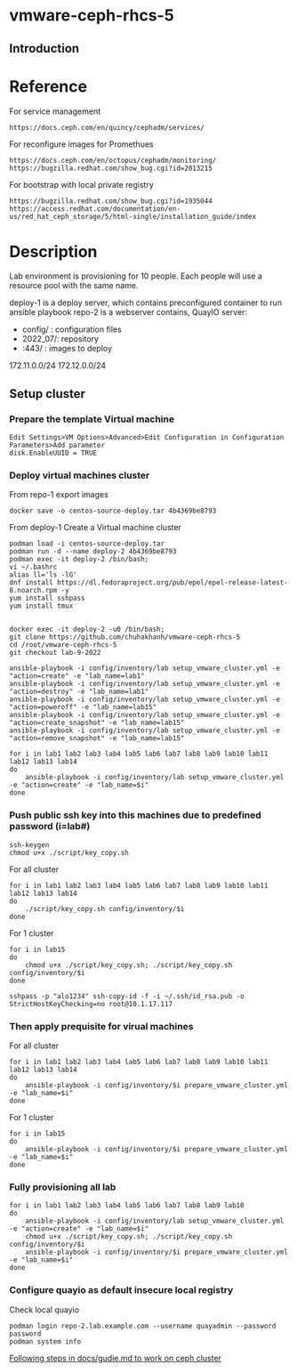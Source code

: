 # vmware-ceph-rhcs-5



## Introduction

# Reference

For service management

    https://docs.ceph.com/en/quincy/cephadm/services/

For reconfigure images for Promethues
    
    https://docs.ceph.com/en/octopus/cephadm/monitoring/
    https://bugzilla.redhat.com/show_bug.cgi?id=2013215

For bootstrap with local private registry
    
    https://bugzilla.redhat.com/show_bug.cgi?id=1935044
    https://access.redhat.com/documentation/en-us/red_hat_ceph_storage/5/html-single/installation_guide/index
# Description

Lab environment is provisioning for 10 people. Each people will use a resource pool with the same name. 

deploy-1 is a deploy server, which contains preconfigured container to run ansible playbook
repo-2 is a webserver contains, QuayIO server:
- config/ : configuration files
- 2022_07/<repo ID>: repository 
- :443/ : images to deploy

172.11.0.0/24
172.12.0.0/24

## Setup cluster

### Prepare the template Virtual machine

    Edit Settings>VM Options>Advanced>Edit Configuration in Configuration Parameters>Add parameter
    disk.EnableUUID = TRUE
          
### Deploy virtual machines cluster

From repo-1 export images

    docker save -o centos-source-deploy.tar 4b4369be8793

From deploy-1 
Create a Virtual machine cluster 

    podman load -i centos-source-deploy.tar
    podman run -d --name deploy-2 4b4369be8793
    podman exec -it deploy-2 /bin/bash; 
    vi ~/.bashrc 
    alias ll='ls -lG'
    dnf install https://dl.fedoraproject.org/pub/epel/epel-release-latest-8.noarch.rpm -y
    yum install sshpass
    yum install tmux

    
    docker exec -it deploy-2 -u0 /bin/bash;
    git clone https://github.com/chuhakhanh/vmware-ceph-rhcs-5
    cd /root/vmware-ceph-rhcs-5
    git checkout lab-9-2022

    ansible-playbook -i config/inventory/lab setup_vmware_cluster.yml -e "action=create" -e "lab_name=lab1"
    ansible-playbook -i config/inventory/lab setup_vmware_cluster.yml -e "action=destroy" -e "lab_name=lab1"
    ansible-playbook -i config/inventory/lab setup_vmware_cluster.yml -e "action=poweroff" -e "lab_name=lab15"
    ansible-playbook -i config/inventory/lab setup_vmware_cluster.yml -e "action=create_snapshot" -e "lab_name=lab15"
    ansible-playbook -i config/inventory/lab setup_vmware_cluster.yml -e "action=remove_snapshot" -e "lab_name=lab15"

    for i in lab1 lab2 lab3 lab4 lab5 lab6 lab7 lab8 lab9 lab10 lab11 lab12 lab13 lab14
    do
        ansible-playbook -i config/inventory/lab setup_vmware_cluster.yml -e "action=create" -e "lab_name=$i"
    done

### Push public ssh key into this machines due to predefined password (i=lab#)
    
    ssh-keygen
    chmod u+x ./script/key_copy.sh
    
For all cluster 
    
    for i in lab1 lab2 lab3 lab4 lab5 lab6 lab7 lab8 lab9 lab10 lab11 lab12 lab13 lab14
    do
        ./script/key_copy.sh config/inventory/$i
    done
    
For 1 cluster     

    for i in lab15
    do
        chmod u+x ./script/key_copy.sh; ./script/key_copy.sh config/inventory/$i
    done
    
    sshpass -p "alo1234" ssh-copy-id -f -i ~/.ssh/id_rsa.pub -o StrictHostKeyChecking=no root@10.1.17.117
    
### Then apply prequisite for virual machines

For all cluster 

    for i in lab1 lab2 lab3 lab4 lab5 lab6 lab7 lab8 lab9 lab10 lab11 lab12 lab13 lab14
    do
        ansible-playbook -i config/inventory/$i prepare_vmware_cluster.yml -e "lab_name=$i"
    done

For 1 cluster 

    for i in lab15
    do
        ansible-playbook -i config/inventory/$i prepare_vmware_cluster.yml -e "lab_name=$i"
    done


### Fully provisioning all lab

    for i in lab1 lab2 lab3 lab4 lab5 lab6 lab7 lab8 lab9 lab10
    do
        ansible-playbook -i config/inventory/lab setup_vmware_cluster.yml -e "action=create" -e "lab_name=$i"
        chmod u+x ./script/key_copy.sh; ./script/key_copy.sh config/inventory/$i
        ansible-playbook -i config/inventory/$i prepare_vmware_cluster.yml -e "lab_name=$i"
    done
    

### Configure quayio as default insecure local registry 

Check local quayio

    podman login repo-2.lab.example.com --username quayadmin --password password
    podman system info

[Following steps in docs/gudie.md to work on ceph cluster](docs/guide.md)
